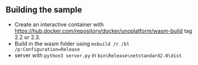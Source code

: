 ## Building the sample

- Create an interactive container with https://hub.docker.com/repository/docker/unoplatform/wasm-build tag 2.2 or 2.3.
- Build in the wasm folder using `msbuild /r /bl /p:Configuration=Release`
- server with `python3 server.py` in `bin\Release\netstandard2.0\dist`
